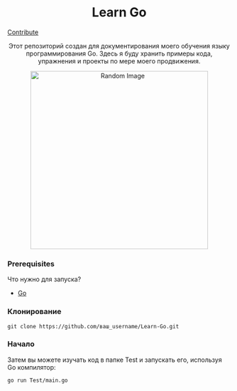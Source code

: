 

<h1 align="center" style="font-weight: bold;">Learn Go</h1>

<p align="center">



<a href="#contribute">Contribute</a> 
</p>


<p align="center">Этот репозиторий создан для документирования моего обучения языку программирования Go. Здесь я буду хранить примеры кода, упражнения и проекты по мере моего продвижения.

</p>


<p align="center">

<img src="https://miro.medium.com/v2/resize:fit:2000/1*8bPiDNL1K1ZdK9O_T5IVKw.png" alt="Random Image" width="400px">
</p>

<h3>Prerequisites</h3>

Что нужно для запуска?

- [Go](https://go.dev/)

<h3>Клонирование</h3>

`git clone https://github.com/ваш_username/Learn-Go.git`

<h3>Начало</h3>

Затем вы можете изучать код в папке Test и запускать его, используя Go компилятор:

 `go run Test/main.go`
